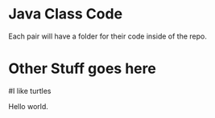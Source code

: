 Java Class Code
===============

Each pair will have a folder for their code inside of the repo.

Other Stuff goes here
=====================

 #I like turtles

Hello world. 


